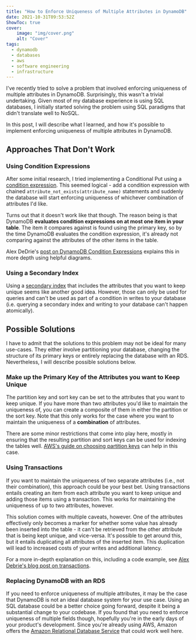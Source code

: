 ```yaml
---
title: "How to Enforce Uniqueness of Multiple Attributes in DynamoDB"
date: 2021-10-31T09:53:52Z
ShowToc: true
cover:
    image: "img/cover.png"
    alt: "Cover"
tags:
  - dynamodb
  - databases
  - aws
  - software engineering
  - infrastructure
---
```


I've recently tried to solve a problem that involved enforcing uniqueness of multiple attributes in DynamoDB. Surprisingly, this wasn't a trivial undertaking. Given most of my database experience is using SQL databases, I initially started solving the problem using SQL paradigms that didn't translate well to NoSQL.

In this post, I will describe what I learned, and how it's possible to implement enforcing uniqueness of multiple attributes in DynamoDB.

## Approaches That Don't Work

### Using Condition Expressions

After some initial research, I tried implementing a Conditional Put using a [condition expression](https://docs.aws.amazon.com/amazondynamodb/latest/developerguide/Expressions.ConditionExpressions.html#Expressions.ConditionExpressions.PreventingOverwrites). This seemed logical - add a condition expression with chained `attribute_not_exists(attribute_name)` statements and suddenly the database will start enforcing uniqueness of whichever combination of attributes I'd like.

Turns out that it doesn't work like that though. The reason being is that DynamoDB **evaluates condition expressions on at most one item in your table**. The item it compares against is found using the primary key, so by the time DynamoDB evaluates the condition expression, it's already not comparing against the attributes of the other items in the table.

Alex DeDrie's [post on DynamoDB Condition Expressions](https://www.alexdebrie.com/posts/dynamodb-condition-expressions/) explains this in more depth using helpful diagrams.

### Using a Secondary Index

Using a [secondary index](https://docs.aws.amazon.com/amazondynamodb/latest/developerguide/SecondaryIndexes.html) that includes the attributes that you want to keep unique seems like another good idea. However, those can only be used for queries and can't be used as part of a condition in writes to your database (i.e. querying a secondary index and writing to your database can't happen atomically).

## Possible Solutions

I have to admit that the solutions to this problem may not be ideal for many use-cases. They either involve partitioning your database, changing the structure of its primary keys or entirely replacing the database with an RDS. Nevertheless, I will describe possible solutions below.

### Make up the Primary Key of the Attributes you want to Keep Unique

The partition key and sort key can be set to the attributes that you want to keep unique. If you have more than two attributes you'd like to maintain the uniqueness of, you can create a composite of them in either the partition or the sort key. Note that this only works for the case where you want to maintain the uniqueness of a **combination** of attributes.

There are some minor restrictions that come into play here, mostly in ensuring that the resulting partition and sort keys can be used for indexing the tables well. [AWS's guide on choosing partition keys](https://aws.amazon.com/blogs/database/choosing-the-right-dynamodb-partition-key/) can help in this case.

### Using Transactions

If you want to maintain the uniqueness of two separate attributes (i.e., not their combination), this approach could be your best bet. Using transactions entails creating an item from each attribute you want to keep unique and adding those items using a transaction. This works for maintaining the uniqueness of up to two attributes, however.

This solution comes with multiple caveats, however. One of the attributes effectively only becomes a marker for whether some value has already been inserted into the table - it can't be retrieved from the other attribute that is being kept unique, and vice-versa. It's possible to get around this, but it entails duplicating all attributes of the inserted item. This duplication will lead to increased costs of your writes and additional latency.

For a more in-depth explanation on this, including a code example, see [Alex Debrie's blog post on transactions](https://www.alexdebrie.com/posts/dynamodb-transactions/#maintaining-uniqueness-on-multiple-attributes).

### Replacing DynamoDB with an RDS

If you need to enforce uniqueness of multiple attributes, it may be the case that DynamoDB is not an ideal database system for your use case. Using an SQL database could be a better choice going forward, despite it being a substantial change to your codebase. If you found that you need to enforce uniqueness of multiple fields though, hopefully you're in the early days of your product's development. Since you're already using AWS, Amazon offers the [Amazon Relational Database Service](https://aws.amazon.com/rds/) that could work well here.
